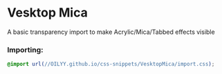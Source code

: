 # Vesktop Mica
A basic transparency import to make Acrylic/Mica/Tabbed effects visible

### Importing:
```css
@import url(//OILYY.github.io/css-snippets/VesktopMica/import.css);
